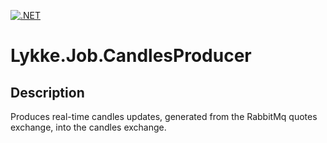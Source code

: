 [![.NET](https://github.com/LykkeBusiness/Lykke.Job.CandlesProducer/actions/workflows/main.yml/badge.svg)](https://github.com/LykkeBusiness/Lykke.Job.CandlesProducer/actions/workflows/main.yml)

# Lykke.Job.CandlesProducer

## Description

Produces real-time candles updates, generated from the RabbitMq quotes exchange, into the candles exchange.
